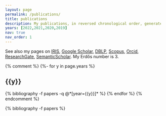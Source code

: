```yaml
---
layout: page
permalink: /publications/
title: publications
description: My publications, in reversed chronological order, generated by <a href='https://github.com/inukshuk/jekyll-scholar'>jekyll-scholar</a>.
years: [2022,2021,2020,2019]
nav: true
nav_order: 1
---
```

<!-- _pages/publications.md -->
See also my pages on
[IRIS](https://air.uniud.it/cris/rp/rp00250),
[Google Scholar](https://scholar.google.com/citations?user=bPAplNgAAAAJ), 
[DBLP](https://dblp.uni-trier.de/pid/m/MarinoMiculan.html),
[Scopus](https://www.scopus.com/authid/detail.uri?authorId=6602346936),
[Orcid](https://orcid.org/0000-0003-0755-3444),
[ResearchGate](https://www.researchgate.net/profile/Marino-Miculan),
[SemanticScholar](https://www.semanticscholar.org/author/Marino-Miculan/1755352).
My Erdős number is 3.

<div class="publications">
{% comment %}
{%- for y in page.years %}
  <h2 class="year">{{y}}</h2>
  {% bibliography -f papers -q @*[year={{y}}]* %}
{% endfor %}
{% endcomment %}

{% bibliography -f papers %}
</div>
